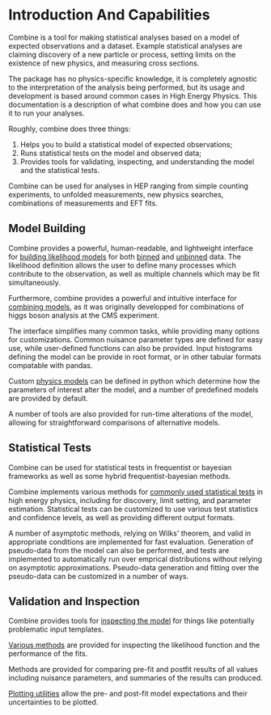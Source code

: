 # Introduction And Capabilities

Combine is a tool for making statistical analyses based on a model of expected observations and a dataset.
Example statistical analyses are claiming discovery of a new particle or process, setting limits on the existence of new physics, and measuring cross sections.

The package has no physics-specific knowledge, it is completely agnostic to the interpretation of the analysis being performed, but its usage and development is based around common cases in High Energy Physics.
This documentation is a description of what combine does and how you can use it to run your analyses.

Roughly, combine does three things:

1. Helps you to build a statistical model of expected observations;
2. Runs statistical tests on the model and observed data;
3. Provides tools for validating, inspecting, and understanding the model and the statistical tests.

Combine can be used for analyses in HEP ranging from simple counting experiments, to unfolded measurements, new physics searches, combinations of measurements and EFT fits.

## Model Building 

Combine provides a powerful, human-readable, and lightweight interface for [building likelihood models](../../part2/settinguptheanalysis/#preparing-the-datacard) for both [binned](/part2/settinguptheanalysis/#binned-shape-analysis) and [unbinned](/part2/settinguptheanalysis/#unbinned-or-parametric-shape-analysis) data.
The likelihood definition allows the user to define many processes which contribute to the observation, as well as multiple channels which may be fit simultaneously.

Furthermore, combine provides a powerful and intuitive interface for [combining models](/part2/settinguptheanalysis/#combination-of-multiple-datacards), as it was originally developped for combinations of higgs boson analysis at the CMS experiment.

The interface simplifies many common tasks, while providing many options for customizations.
Common nuisance parameter types are defined for easy use, while user-defined functions can also be provided.
Input histograms defining the model can be provide in root format, or in other tabular formats compatable with pandas.

Custom [physics models](/part2/physicsmodels/) can be defined in python which determine how the parameters of interest alter the model, and a number of predefined models are provided by default.

A number of tools are also provided for run-time alterations of the model, allowing for straightforward comparisons of alternative models.

## Statistical Tests

Combine can be used for statistical tests in frequentist or bayesian frameworks as well as some hybrid frequentist-bayesian methods.

Combine implements various methods for [commonly used statistical tests](/part3/commonstatsmethods/) in high energy physics, including for discovery, limit setting, and parameter estimation.
Statistical tests can be customized to use various test statistics and confidence levels, as well as providing different output formats.

A number of asymptotic methods, relying on Wilks' theorem, and valid in appropriate conditions are implemented for fast evaluation.
Generation of pseudo-data from the model can also be performed, and tests are implemented to automatically run over emprical distributions without relying on asymptotic approximations.
Pseudo-data generation and fitting over the pseudo-data can be customized in a number of ways.

## Validation and Inspection

Combine provides tools for [inspecting the model](/part3/validation/#validating-datacards) for things like potentially problematic input templates.

[Various methods](/part3/nonstandard/) are provided for inspecting the likelihood function and the performance of the fits.

Methods are provided for comparing pre-fit and postfit results of all values including nuisance parameters, and summaries of the results can produced.

[Plotting utilities](/part3/nonstandard/#plotting) allow the pre- and post-fit model expectations and their uncertainties to be plotted.





